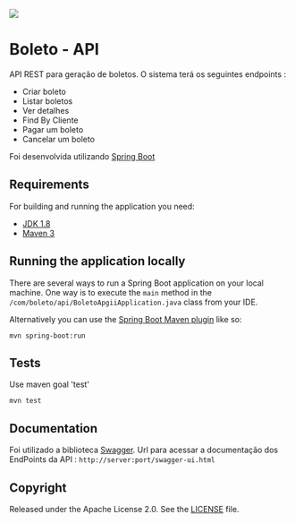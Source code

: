 


![](https://www.diamondbybold.com/wp-content/uploads/2016/09/rest-api-1-300x225.png)

 
# Boleto - API
API REST para geração de boletos.
	O sistema terá os seguintes endpoints :
- Criar boleto
- Listar boletos
- Ver detalhes
- Find By Cliente
- Pagar um boleto
- Cancelar um boleto

 Foi desenvolvida utilizando [Spring Boot](http://projects.spring.io/spring-boot/)   

## Requirements

For building and running the application you need:

- [JDK 1.8](http://www.oracle.com/technetwork/java/javase/downloads/jdk8-downloads-2133151.html)
- [Maven 3](https://maven.apache.org)

## Running the application locally

There are several ways to run a Spring Boot application on your local machine. One way is to execute the `main` method in the `/com/boleto/api/BoletoApgiiApplication.java` class from your IDE.

Alternatively you can use the [Spring Boot Maven plugin](https://docs.spring.io/spring-boot/docs/current/reference/html/build-tool-plugins-maven-plugin.html) like so:

```shell
mvn spring-boot:run
```

## Tests 

Use maven goal 'test'

```shell
mvn test
```

 
## Documentation

Foi utilizado a biblioteca [Swagger](http://swagger.com).
	Url para acessar a documentação dos EndPoints da API :
	`http://server:port/swagger-ui.html`

## Copyright

Released under the Apache License 2.0. See the [LICENSE](https://github.com/codecentric/springboot-sample-app/blob/master/LICENSE) file.
 